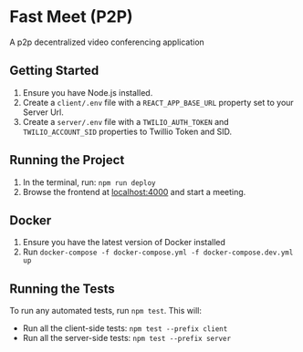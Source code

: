 # Fast Meet (P2P)

A p2p decentralized video conferencing application

## Getting Started

1. Ensure you have Node.js installed.
2. Create a `client/.env` file with a `REACT_APP_BASE_URL` property set to your Server Url.
3. Create a `server/.env` file with a `TWILIO_AUTH_TOKEN` and `TWILIO_ACCOUNT_SID` properties to Twillio Token and SID.

## Running the Project

1. In the terminal, run: `npm run deploy`
2. Browse the frontend at [localhost:4000](http://localhost:4000) and start a meeting.

## Docker

1. Ensure you have the latest version of Docker installed
2. Run `docker-compose -f docker-compose.yml -f docker-compose.dev.yml up`

## Running the Tests

To run any automated tests, run `npm test`. This will: 
* Run all the client-side tests: `npm test --prefix client`
* Run all the server-side tests: `npm test --prefix server` 
